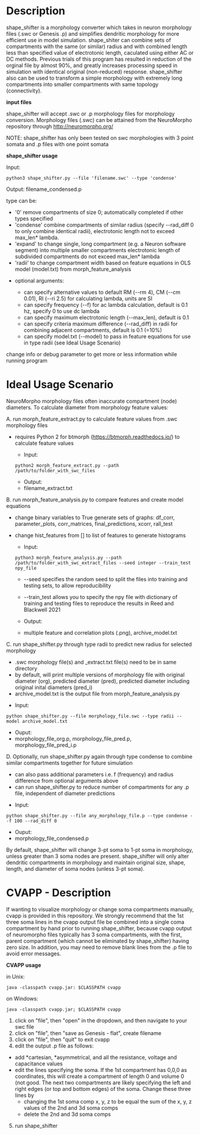 Description
============
shape_shifter is a morphology converter which takes in neuron morphology files (.swc or Genesis .p) and simplifies dendritic morphology for more efficient use in model simulation. shape_shiter can combine sets of compartments with the same (or similar) radius and with combined length less than specified value of electrotonic length, caculated using either AC or DC methods. Previous trials of this program has resulted in reduction of the orginal file by almost 90%, and greatly increases processing speed in simulation with identical original (non-reduced) response. shape_shifter also can be used to transform a simple morphology with extremely long compartments into smaller compartments with same topology (connectivity).

**input files**

shape_shifter will accept .swc or .p morphology files for morphology conversion. Morphology files (.swc) can be attained from the NeuroMorpho repository through http://neuromorpho.org/ 

NOTE: shape_shifter has only been tested on swc morphologies with 3 point somata and .p files with one point somata

**shape_shifter usage**

 Input:
 ``` 
 python3 shape_shifter.py --file 'filename.swc' --type 'condense'
 ```
 Output:
 filename_condensed.p
 
type can be:
  - '0'        remove compartments of size 0; automatically completed if other types specified
  - 'condense' combine compartments of similar radius (specify --rad_diff 0 to only combine identical radii),
               electrotonic length not to exceed max_len* lambda.
  - 'expand'   to change single, long compartment (e.g. a Neuron software segment) into multiple smaller compartments
               electrotonic length of subdivided compartments do not exceed max_len* lambda
  - 'radii'    to change compartment width based on feature equations in OLS model (model.txt) from morph_feature_analysis

+ optional arguments:

  - can specify alternative values to default RM (--rm 4), CM (--cm 0.01), RI (--ri 2.5) for calculating lambda, units are SI
  - can specify frequency (--f) for ac lambda calculation, default is 0.1 hz, specify 0 to use dc lambda
  - can specify maximum electrotonic length (--max_len), default is 0.1
  - can specify criteria maximum difference (--rad_diff) in radii for combining adjacent compartments, default is 0.1 (=10%)
  - can specify model.txt (--model) to pass in feature equations for use in type radii (see Ideal Usage Scenario)
  
change info or debug parameter to get more or less information while running program
           

Ideal Usage Scenario
============
NeuroMorpho morphology files often inaccurate compartment (node) diameters.
To calculate diameter from morphology feature values:

A. run morph_feature_extract.py to calculate feature values from .swc morphology files

+ requires Python 2 for btmorph (https://btmorph.readthedocs.io/) to calculate feature values

  - Input:
  ```
  python2 morph_feature_extract.py --path /path/to/folder_with_swc_files 
  ```
  - Output:
  - filename_extract.txt

B. run morph_feature_analysis.py to compare features and create model equations

+ change binary variables to True generate sets of graphs: df_corr, parameter_plots, corr_matrices, final_predictions, xcorr, rall_test
+ change hist_features from [] to list of features to generate histograms
 
  - Input:
  ```
  python3 morph_feature_analysis.py --path /path/to/folder_with_swc_extract_files --seed integer --train_test npy_file
  ```
  - --seed specifies the random seed to split the files into training and testing sets, to allow reproducibility
  - --train_test allows you to specify the npy file with dictionary of training and testing files to reproduce the results in Reed and Blackwell 2021
  
  - Output:
  - multiple feature and correlation plots (.png), archive_model.txt
  
C. run shape_shifter.py through type radii to predict new radius for selected morphology 

+ .swc morphology file(s) and _extract.txt file(s) need to be in same directory
+ by default, will print multiple versions of morphology file with original diameter (org), predicted diameter (pred), predicted diameter including original inital diameters (pred_i)
+ archive_model.txt is the output file from morph_feature_analysis.py

 - Input:   
 ``` 
 python shape_shifter.py --file morphology_file.swc --type radii --model archive_model.txt
 ```
 - Ouput:
 - morphology_file_org.p, morphology_file_pred.p, morphology_file_pred_i.p
 
D. Optionally, run shape_shifter.py again through type condense to combine similar compartments together for future simulation

+ can also pass additional parameters i.e. f (frequency) and radius difference from optional arguments above
+ can run shape_shifter.py to reduce number of compartments for any .p file, independent of diameter predictions
 
 - Input:   
 ``` 
 python shape_shifter.py --file any_morphology_file.p --type condense --f 100 --rad_diff 0 
 ```
 - Ouput:
 - morphology_file_condensed.p

By default, shape_shifter will change 3-pt soma to 1-pt soma in morphology, unless greater than 3 soma nodes are present. shape_shifter will only alter dendritic compartments in morphology and maintain original size, shape, length, and diameter of soma nodes (unless 3-pt soma).


CVAPP - Description
============

If wanting to visualize morphology or change soma compartments manually, cvapp is provided in this repository. We strongly recommend that the 1st three soma lines in the cvapp output file be combined into a single coma compartment by hand prior to running shape_shifter, because cvapp output of neuromorpho files typically has 3 soma compartments, with the first, parent compartment (which cannot be eliminated by shape_shifter) having zero size. In addition, you may need to remove blank lines from the .p file to avoid error messages.

**CVAPP usage**

in Unix:
  ```
  java -classpath cvapp.jar: $CLASSPATH cvapp
  ```
  
on Windows:
  ```
  java -classpath cvapp.jar; $CLASSPATH cvapp
  ```
1. click on "file", then "open" in the dropdown, and then navigate to your swc file
2. click on "file", then "save as Genesis - flat", create filename
3. click on "file", then "quit" to exit cvapp
4. edit the output .p file as follows:
- add *cartesian, *asymmetrical, and all the resistance, voltage and capacitance values
- edit the lines specifying the soma. If the 1st compartment has 0,0,0 as coordinates, this will create a compartment of length 0 and volume 0 (not good. The next two compartments are likely specifying the left and right edges (or top and bottom edges) of the soma.  Change these three lines by
  - changing the 1st soma comp x, y, z to be equal the sum of the x, y, z values of the 2nd and 3d soma comps
  - delete the 2nd and 3d soma comps
5. run shape_shifter
